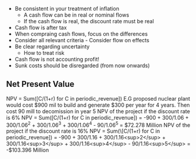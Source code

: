 - Be consistent in your treatment of inflation
	- A cash flow can be in real or nominal flows
	- If the cash flow is real, the discount rate must be real
- Cash flow is after tax
- When compraing cash flows, focus on the differences
- Consider all relevant criteria - Consider flow on effects 
- Be clear regarding uncertainty
	- How to treat risk
- Cash flow is not accounting profit!
- Sunk costs should be disregarded (from now onwards)
## Net Present Value
NPV = Sum(\[C/(1+r) for C in periodic_revenue])
E.G
proposed nuclear plant would cost $900 mil to build and generate $300 per year for 4 years. Then cost 90 mill to decomission in year 5
NPV of the project if the discount rate is 6% 
NPV = Sum(\[C/(1+r) for C in periodic_revenue])
       = -900 + 300/1.06 + 300/1.06<sup>2</sup> + 300/1.06<sup>3</sup> + 300/1.06<sup>4</sup> - 90/1.06<sup>5</sup> 
       = $72.278 Million
NPV of the project if the discount rate is 16% 
NPV = Sum(\[C/(1+r) for C in periodic_revenue])
       = -900 + 300/1.16 + 300/1.16<sup>2</sup> + 300/1.16<sup>3</sup> + 300/1.16<sup>4</sup> - 90/1.16<sup>5</sup> 
       = -$103.396 Million
        